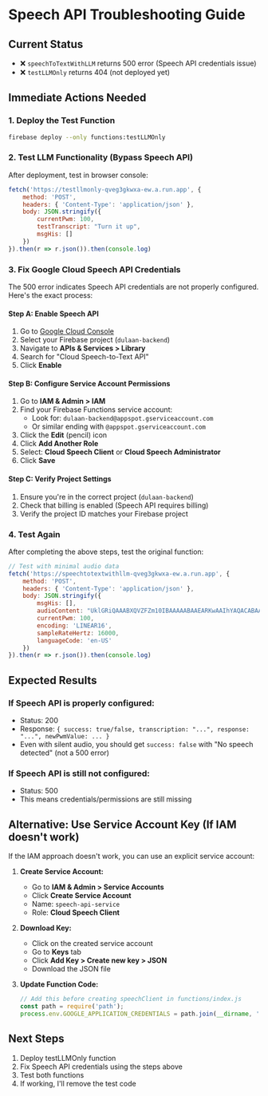 # Speech API Troubleshooting Guide

## Current Status
- ❌ `speechToTextWithLLM` returns 500 error (Speech API credentials issue)
- ❌ `testLLMOnly` returns 404 (not deployed yet)

## Immediate Actions Needed

### 1. Deploy the Test Function
```bash
firebase deploy --only functions:testLLMOnly
```

### 2. Test LLM Functionality (Bypass Speech API)
After deployment, test in browser console:
```javascript
fetch('https://testllmonly-qveg3gkwxa-ew.a.run.app', {
    method: 'POST',
    headers: { 'Content-Type': 'application/json' },
    body: JSON.stringify({
        currentPwm: 100,
        testTranscript: "Turn it up",
        msgHis: []
    })
}).then(r => r.json()).then(console.log)
```

### 3. Fix Google Cloud Speech API Credentials

The 500 error indicates Speech API credentials are not properly configured. Here's the exact process:

#### Step A: Enable Speech API
1. Go to [Google Cloud Console](https://console.cloud.google.com)
2. Select your Firebase project (`dulaan-backend`)
3. Navigate to **APIs & Services > Library**
4. Search for "Cloud Speech-to-Text API"
5. Click **Enable**

#### Step B: Configure Service Account Permissions
1. Go to **IAM & Admin > IAM**
2. Find your Firebase Functions service account:
   - Look for: `dulaan-backend@appspot.gserviceaccount.com`
   - Or similar ending with `@appspot.gserviceaccount.com`
3. Click the **Edit** (pencil) icon
4. Click **Add Another Role**
5. Select: **Cloud Speech Client** or **Cloud Speech Administrator**
6. Click **Save**

#### Step C: Verify Project Settings
1. Ensure you're in the correct project (`dulaan-backend`)
2. Check that billing is enabled (Speech API requires billing)
3. Verify the project ID matches your Firebase project

### 4. Test Again
After completing the above steps, test the original function:
```javascript
// Test with minimal audio data
fetch('https://speechtotextwithllm-qveg3gkwxa-ew.a.run.app', {
    method: 'POST',
    headers: { 'Content-Type': 'application/json' },
    body: JSON.stringify({
        msgHis: [],
        audioContent: "UklGRiQAAABXQVZFZm10IBAAAAABAAEARKwAAIhYAQACABAAZGF0YQAAAAA=",
        currentPwm: 100,
        encoding: 'LINEAR16',
        sampleRateHertz: 16000,
        languageCode: 'en-US'
    })
}).then(r => r.json()).then(console.log)
```

## Expected Results

### If Speech API is properly configured:
- Status: 200
- Response: `{ success: true/false, transcription: "...", response: "...", newPwmValue: ... }`
- Even with silent audio, you should get `success: false` with "No speech detected" (not a 500 error)

### If Speech API is still not configured:
- Status: 500
- This means credentials/permissions are still missing

## Alternative: Use Service Account Key (If IAM doesn't work)

If the IAM approach doesn't work, you can use an explicit service account:

1. **Create Service Account:**
   - Go to **IAM & Admin > Service Accounts**
   - Click **Create Service Account**
   - Name: `speech-api-service`
   - Role: **Cloud Speech Client**

2. **Download Key:**
   - Click on the created service account
   - Go to **Keys** tab
   - Click **Add Key > Create new key > JSON**
   - Download the JSON file

3. **Update Function Code:**
   ```javascript
   // Add this before creating speechClient in functions/index.js
   const path = require('path');
   process.env.GOOGLE_APPLICATION_CREDENTIALS = path.join(__dirname, 'service-account-key.json');
   ```

## Next Steps
1. Deploy testLLMOnly function
2. Fix Speech API credentials using the steps above
3. Test both functions
4. If working, I'll remove the test code